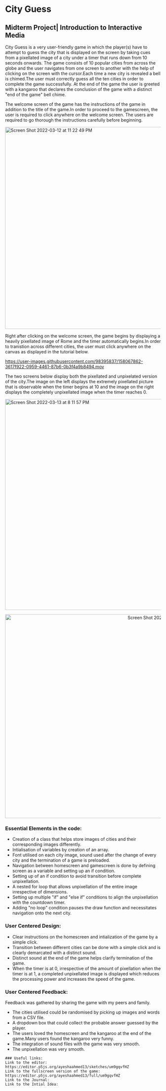 # City Guess
## Midterm Project| Introduction to Interactive Media

City Guess is a very user-friendly game in which the player(s) have to attempt to guess the city that is displayed on the screen by taking cues from a pixellated image of a city under a timer that runs down from 10 seconds onwards. The game consists of 10 popular cities from across the globe and the user navigates from one screen to another with the help of clicking on the screen with the cursor.Each time a new city is revealed a bell is chimed.The user must correctly guess all the ten cities in order to complete the game successfully. At the end of the game the user is greeted with a kangaroo that declares the conclusion of the game with a distinct "end of the game" bell chime.

The welcome screen of the game has the instructions of the game in addition to the title of the game.In order to proceed to the gamescreen, the user is required to click anywhere on the welcome screen. The users are required to go thorough the instructions carefully before beginning.

<img width="651" alt="Screen Shot 2022-03-12 at 11 22 49 PM" src="https://user-images.githubusercontent.com/98395837/158067593-6aebecbc-a4ec-4fcd-a03b-d62b5abda9a5.png">

Right after clicking on the welcome screen, the game begins by displaying a heavily pixellated image of Rome and the timer automatically begins.In order to tranistion across different cities, the user must click anywhere on the canvas as displayed in the tutorial below.

https://user-images.githubusercontent.com/98395837/158067862-3617f922-0959-4461-87b6-0b3f4a9b8494.mov

The two screens below display both the pixellated and unpixelated version of the city.The image on the left displays the extremely pixellated picture that is observable when the timer begins at 10 and the image on the right displays the completely unpixellated image when the timer reaches 0.

<p align="left"><img width="680" alt="Screen Shot 2022-03-13 at 8 11 57 PM" src="https://user-images.githubusercontent.com/98395837/158070591-01db15f2-5e02-4bb5-a839-4233c8326a36.png"> <p align="right"> <img width="657" alt="Screen Shot 2022-03-13 at 8 12 43 PM" src="https://user-images.githubusercontent.com/98395837/158070615-e13474ba-2076-4416-bb4d-30bcc2ddf202.png">
  
### Essential Elements in the code:
  - Creation of a class that helps store images of cities and their corresponding images differently.
  - Intialisation of variables by creation of an array.
  - Font utilised on each city image, sound used after the change of every city and the termination of a game is preloaded.
  - Navigation between homescreen and gamescreen is done by defining screen as a variable and setting up an if condition.
  - Setting up of an if condition to avoid transition before complete unpixellation.
  - A nested for loop that allows unpixellation of the entire image irrespective of dimensions.
  - Setting up multiple "if" and "else if" conditions to align the unpixellation with the countdown timer.
  - Adding "no loop" condition pauses the draw function and necessitates navigation onto the next city.
  
  ### User Centered Design:
   - Clear instructions on the homescreen and intialization of the game by a simple click. 
   - Transition between different cities can be done with a simple click and is clearly demarcated with a distinct sound.
   - Distinct sound at the end of the game helps clarify termination of the game.
   - When the timer is at 0, irrespective of the amount of pixellation when the timer is at 1, a completed unpixellated image is displayed which reduces the processing power and increases the speed of the game.
  
  ### User Centered Feedback:
  Feedback was gathered by sharing the game with my peers and family.
  
   - The cities utilised could be randomised by picking up images and words from a CSV file.
   - A dropdown box that could collect the probable answer guessed by the player.
   - The users loved the homescreen and the kangaroo at the end of the game.Many users found the kangaroo very funny.
   - The integration of sound files with the game was very smooth.
   - The unpixellation was very smooth.
   
    ### Useful links:
    Link to the editor: https://editor.p5js.org/ayeshaahmed13/sketches/um9gqvfHZ
    Link to the fullscreen version of the game: https://editor.p5js.org/ayeshaahmed13/full/um9gqvfHZ
    Link to the Journal:
    Link to the Intial Idea:

